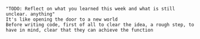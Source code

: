     "TODO: Reflect on what you learned this week and what is still unclear. anything"
    It's like opening the door to a new world
    Before writing code, first of all to clear the idea, a rough step, to have in mind, clear that they can achieve the function